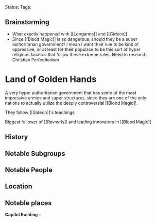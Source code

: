 Status:
Tags:

## Brainstorming

- What exactly happened with [[Longarms]] and [[Gideon]]
- Since [[Blood Magic]] is so dangerous, should they be a super authoritarian government? I mean I want their rule to be kind of oppressive, or at least for their populace to be this sort of hyper religious fanatics that follow these extreme rules. Need to research Christian Perfectionism
# Land of Golden Hands
A very hyper authoritarian government that has some of the most impressive armies and super structures, since they are one of the only nations to actually utilize the deeply controversial [[Blood Magic]]. 


They follow [[Gideon]]'s teachings

Biggest follower of [[Revnyris]] and leading innovators in [[Blood Magic]]

## History


## Notable Subgroups


## Notable People


## Location


## Notable places

**Capitol Building** - 
